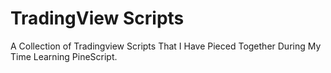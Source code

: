 # TradingView Scripts
A Collection of Tradingview Scripts That I Have Pieced Together During My Time Learning PineScript.
